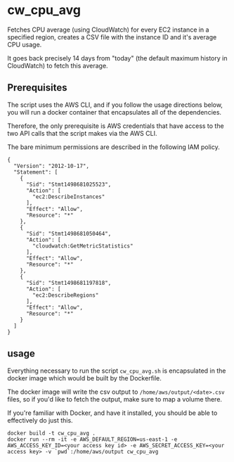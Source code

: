 # cw_cpu_avg
Fetches CPU average (using CloudWatch) for every EC2 instance in a specified region, creates a CSV file with the instance ID and it's average CPU usage.

It goes back precisely 14 days from "today" (the default maximum history in CloudWatch) to fetch this average.

## Prerequisites
The script uses the AWS CLI, and if you follow the usage directions below, you will run a docker container that encapsulates all of the dependencies.

Therefore, the only prerequisite is AWS credentials that have access to the two API calls that the script makes via the AWS CLI.

The bare minimum permissions are described in the following IAM policy.

```
{
  "Version": "2012-10-17",
  "Statement": [
    {
      "Sid": "Stmt1498681025523",
      "Action": [
        "ec2:DescribeInstances"
      ],
      "Effect": "Allow",
      "Resource": "*"
    },
    {
      "Sid": "Stmt1498681050464",
      "Action": [
        "cloudwatch:GetMetricStatistics"
      ],
      "Effect": "Allow",
      "Resource": "*"
    },
    {
      "Sid": "Stmt1498681197818",
      "Action": [
        "ec2:DescribeRegions"
      ],
      "Effect": "Allow",
      "Resource": "*"
    }
  ]
}
```

## usage
Everything necessary to run the script `cw_cpu_avg.sh` is encapsulated in the docker image which would be built by the Dockerfile.

The docker image will write the csv output to `/home/aws/output/<date>.csv` files, so if you'd like to fetch the output, make sure to map a volume there.

If you're familiar with Docker, and have it installed, you should be able to effectively do just this.
```
docker build -t cw_cpu_avg .
docker run --rm -it -e AWS_DEFAULT_REGION=us-east-1 -e AWS_ACCESS_KEY_ID=<your access key id> -e AWS_SECRET_ACCESS_KEY=<your access key> -v `pwd`:/home/aws/output cw_cpu_avg
```
